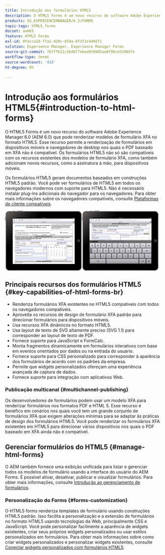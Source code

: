 ```yaml
---
title: Introdução aos formulários HTML5
description: O HTML5 Forms é um novo recurso do software Adobe Experience Manager 6.0 (AEM 6.0) que pode renderizar modelos de formulário XFA no formato HTML5.
products: SG_EXPERIENCEMANAGER/6.5/FORMS
topic-tags: hTML5_forms
docset: aem65
feature: HTML5 Forms
exl-id: 0facca18-ffa1-420c-859a-6f1f2c449d71
solution: Experience Manager, Experience Manager Forms
source-git-commit: 76fffb11c56dbf7ebee9f6805ae0799cd32985fe
workflow-type: tm+mt
source-wordcount: '415'
ht-degree: 0%

---
```


# Introdução aos formulários HTML5{#introduction-to-html-forms}

O HTML5 Forms é um novo recurso do software Adobe Experience Manager 6.0 (AEM 6.0) que pode renderizar modelos de formulário XFA no formato HTML5. Esse recurso permite a renderização de formulários em dispositivos móveis e navegadores de desktop nos quais o PDF baseado em XFA não é compatível. Os formulários HTML5 não só são compatíveis com os recursos existentes dos modelos de formulário XFA, como também adicionam novos recursos, como a assinatura à mão, para dispositivos móveis.

Os formulários HTML5 geram documentos baseados em construções HTML5 padrão. Você pode ver formulários de HTML5 em todos os navegadores modernos com suporte para HTML5. Não é necessário instalar plug-ins adicionais do navegador para os navegadores. Para obter mais informações sobre os navegadores compatíveis, consulte [Plataformas de cliente compatíveis](https://adobe.com/go/learn_aemforms_supportedplatforms_63).

![Visualização do formulário HTML5](do-not-localize/mobile_form_on_an_ipad_date_14.png)

## Principais recursos dos formulários HTML5 {#key-capabilities-of-html-forms-br}

* Renderiza formulários XFA existentes no HTML5 compatíveis com todos os navegadores compatíveis.
* Aproveita os recursos de design de formulário XFA padrão para direcionar formulários para dispositivos móveis.
* Usa recursos XFA dinâmicos no formato HTML5.
* Usa layout de texto de SVG altamente preciso (SVG 1.1) para corresponder ao layout de texto de PDF.
* Fornece suporte para JavaScript e FormCalc.
* Monta fragmentos dinamicamente em formulários interativos com base em eventos orientados por dados ou na entrada do usuário.
* Fornece suporte para CSS personalizado para corresponder à aparência dos formulários de acordo com os padrões da empresa.
* Permite que widgets personalizados ofereçam uma experiência avançada de captura de dados.
* Fornece suporte para integração com aplicativos Web.

### Publicação multicanal {#multichannel-publishing}

Os desenvolvedores de formulários podem usar um modelo XFA para renderizar formulários nos formatos PDF e HTML 5. Esse recurso é benéfico em cenários nos quais você tem um grande conjunto de formulários XFA que exigem alterações mínimas para se adaptar às práticas de design dos formulários HTML5. Você pode renderizar os formulários XFA existentes em HTML5 para direcionar vários dispositivos nos quais o PDF baseado em XFA ainda não é compatível.

## Gerenciar formulários do HTML5 {#manage-html-forms}

O AEM também fornece uma exibição unificada para listar e gerenciar todos os modelos de formulário usando a interface do usuário do AEM Forms. É possível ativar, desativar, publicar e visualizar formulários. Para obter mais informações, consulte [Introdução ao gerenciamento de formulários](../../forms/using/introduction-managing-forms.md).

### Personalização do Forms {#forms-customization}

O HTML5 forms renderiza templates de formulário usando construções HTML5 padrão. Isso facilita a personalização e a extensão de formulários no formato HTML5 usando tecnologias da Web, principalmente CSS e JavaScript. Você pode personalizar facilmente a aparência de widgets existentes, criar seus próprios widgets personalizados ou usar estilos personalizados em formulários. Para obter mais informações sobre como criar widgets personalizados e personalizar widgets existentes, consulte [Conectar widgets personalizados com formulários HTML5](../../forms/using/custom-widgets.md).
